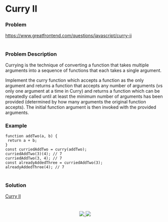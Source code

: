 # Curry II

### Problem

https://www.greatfrontend.com/questions/javascript/curry-ii

#

### Problem Description

Currying is the technique of converting a function that takes multiple arguments into a sequence of functions that each takes a single argument.

Implement the curry function which accepts a function as the only argument and returns a function that accepts any number of arguments (vs only one argument at a time in Curry) and returns a function which can be repeatedly called until at least the minimum number of arguments has been provided (determined by how many arguments the original function accepts). The initial function argument is then invoked with the provided arguments.

### Example
 ```
 function addTwo(a, b) {
  return a + b;
}
const curriedAddTwo = curry(addTwo);
curriedAddTwo(3)(4); // 7
curriedAddTwo(3, 4); // 7
const alreadyAddedThree = curriedAddTwo(3);
alreadyAddedThree(4); // 7

 ```

#

### Solution

[Curry II](./curry-II.js)

#

<p align="center">
	<a href="https://github.com/ghoshsuman845" alt="Github" title="github">
       <img src="https://img.shields.io/badge/Followe_Me_For_More_Useful_Repos-15k?style=for-the-badge&color=2088FF&logo=github&logoColor=fff"/>
    </a>
    <a href="https://github.com/ghoshsuman845/ghoshsuman845" alt="Github Stars" title="Star Mark Repo">
        <img src="https://img.shields.io/badge/Shower_stars_if_you_like_my_repos-15k?style=for-the-badge&color=ffd000&logo=apachespark&logoColor=black"/>
    </a>
</p>
